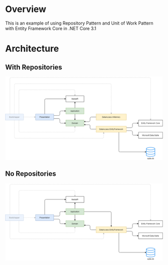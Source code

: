 # Overview

This is an example of using Repository Pattern and Unit of Work Pattern with Entity Framework Core in .NET Core 3.1

# Architecture

## With Repositories

![Architecture Diagram](doc/architecture.drawio.png)

## No Repositories

![Architecture Diagram](doc/architecture-no-repositories.drawio.png)